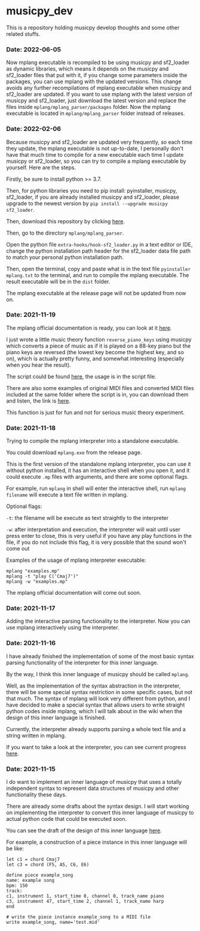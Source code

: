 # musicpy_dev
This is a repository holding musicpy develop thoughts and some other related stuffs.



### Date: 2022-06-05

Now mplang executable is recompiled to be using musicpy and sf2_loader as dynamic libraries, which means it depends on the musicpy and sf2_loader files that put with it, if you change some parameters inside the packages, you can use mplang with the updated versions. This change avoids any further recompilations of mplang executable when musicpy and sf2_loader are updated. If you want to use mplang with the latest version of musicpy and sf2_loader, just download the latest version and replace the files inside `mplang/mplang_parser/packages` folder. Now the mplang executable is located in `mplang/mplang_parser` folder instead of releases.



### Date: 2022-02-06

Because musicpy and sf2_loader are updated very frequently, so each time they update, the mplang executable is not up-to-date, I personally don't have that much time to compile for a new executable each time I update musicpy or sf2_loader, so you can try to compile a mplang executable by yourself. Here are the steps.

Firstly, be sure to install python >= 3.7.

Then, for python libraries you need to pip install: pyinstaller, musicpy, sf2_loader, if you are already installed musicpy and sf2_loader, please upgrade to the newest version by `pip install --upgrade musicpy sf2_loader`.

Then, download this repository by clicking [here](https://github.com/Rainbow-Dreamer/musicpy_dev/archive/refs/heads/main.zip).

Then, go to the directory `mplang/mplang_parser`.

Open the python file `extra-hooks/hook-sf2_loader.py` in a text editor or IDE, change the python installation path header for the sf2_loader data file path to match your personal python installation path.

Then, open the terminal, copy and paste what is in the text file `pyinstaller mplang.txt` to the terminal, and run to compile the mplang executable. The result executable will be in the `dist` folder.

The mplang executable at the release page will not be updated from now on.



### Date: 2021-11-19

The mplang official documentation is ready, you can look at it [here](https://github.com/Rainbow-Dreamer/musicpy_dev/blob/main/mplang/mplang%20official%20documentation.md).

I just wrote a little music theory function `reverse_piano_keys` using musicpy which converts a piece of music as if it is played on a 88-key piano but the piano keys are reversed (the lowest key become the highest key, and so on), which is actually pretty funny, and somewhat interesting (especially when you hear the result).

The script could be found [here](https://github.com/Rainbow-Dreamer/musicpy_dev/blob/main/reverse_piano_keys/reverse_piano_keys.py), the usage is in the script file.

There are also some examples of original MIDI files and converted MIDI files included at the same folder where the script is in, you can download them and listen, the link is [here](https://github.com/Rainbow-Dreamer/musicpy_dev/tree/main/reverse_piano_keys/examples).

This function is just for fun and not for serious music theory experiment.



### Date: 2021-11-18

Trying to compile the mplang interpreter into a standalone executable.

You could download `mplang.exe` from the release page.

This is the first version of the standalone mplang interpreter, you can use it without python installed, it has an interactive shell when you open it, and it could execute `.mp` files with arguments, and there are some optional flags.

For example, run `mplang` in shell will enter the interactive shell, run `mplang filename` will execute a text file written in mplang.

Optional flags:

`-t`: the filename will be execute as text straightly to the interpreter

`-w`: after interpretation and execution, the interpreter will wait until user press enter to close, this is very useful if you have any play functions in the file, if you do not include this flag, it is very possible that the sound won't come out

Examples of the usage of mplang interpreter executable:
```
mplang "examples.mp"
mplang -t "play C('Cmaj7')"
mplang -w "examples.mp"
```

The mplang official documentation will come out soon.



### Date: 2021-11-17

Adding the interactive parsing functionality to the interpreter. Now you can use mplang interactively using the interpreter.



### Date: 2021-11-16

I have already finished the implementation of some of the most basic syntax parsing functionality of the interpreter for this inner language.

By the way, I think this inner language of musicpy should be called `mplang`.

Well, as the implementation of the syntax abstraction in the interpreter, there will be some special syntax restriction in some specific cases, but not that much. The syntax of mplang will look very different from python, and I have decided to make a special syntax that allows users to write straight python codes inside mplang, which I will talk about in the wiki when the design of this inner language is finished.

Currently, the interpreter already supports parsing a whole text file and a string written in mplang.

If you want to take a look at the interpreter, you can see current progress [here](https://github.com/Rainbow-Dreamer/musicpy_dev/blob/main/mplang/mplang_parser/mplang.py).



### Date: 2021-11-15

I do want to implement an inner language of musicpy that uses a totally independent syntax to represent data structures of musicpy and other functionality these days.

There are already some drafts about the syntax design. I will start working on implementing the interpreter to convert this inner language of musicpy to actual python code that could be executed soon.

You can see the draft of the design of this inner language [here](https://github.com/Rainbow-Dreamer/musicpy_dev/blob/main/mplang/musicpy%20inner%20language%20mplang.md).

For example, a construction of a piece instance in this inner language will be like:
```
let c1 = chord Cmaj7
let c3 = chord (F5, A5, C6, E6)

define piece example_song
name: example song
bpm: 150
track:
c1, instrument 1, start_time 0, channel 0, track_name piano
c3, instrument 47, start_time 2, channel 1, track_name harp
end

# write the piece instance example_song to a MIDI file
write example_song, name='test.mid'
```
